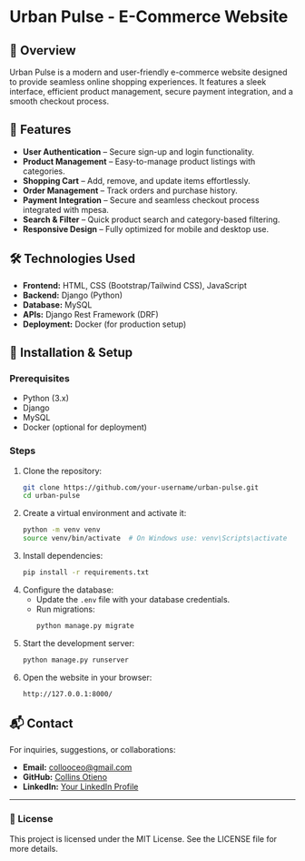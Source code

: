 # Urban Pulse - E-Commerce Website

## 📌 Overview
Urban Pulse is a modern and user-friendly e-commerce website designed to provide seamless online shopping experiences. It features a sleek interface, efficient product management, secure payment integration, and a smooth checkout process.

## 🌟 Features
- **User Authentication** – Secure sign-up and login functionality.
- **Product Management** – Easy-to-manage product listings with categories.
- **Shopping Cart** – Add, remove, and update items effortlessly.
- **Order Management** – Track orders and purchase history.
- **Payment Integration** – Secure and seamless checkout process integrated with mpesa.
- **Search & Filter** – Quick product search and category-based filtering.
- **Responsive Design** – Fully optimized for mobile and desktop use.

## 🛠️ Technologies Used
- **Frontend:** HTML, CSS (Bootstrap/Tailwind CSS), JavaScript
- **Backend:** Django (Python)
- **Database:** MySQL
- **APIs:** Django Rest Framework (DRF)
- **Deployment:** Docker (for production setup)

## 🚀 Installation & Setup
### Prerequisites
- Python (3.x)
- Django
- MySQL
- Docker (optional for deployment)

### Steps
1. Clone the repository:
   ```sh
   git clone https://github.com/your-username/urban-pulse.git
   cd urban-pulse
   ```
2. Create a virtual environment and activate it:
   ```sh
   python -m venv venv
   source venv/bin/activate  # On Windows use: venv\Scripts\activate
   ```
3. Install dependencies:
   ```sh
   pip install -r requirements.txt
   ```
4. Configure the database:
   - Update the `.env` file with your database credentials.
   - Run migrations:
     ```sh
     python manage.py migrate
     ```
5. Start the development server:
   ```sh
   python manage.py runserver
   ```
6. Open the website in your browser:
   ```sh
   http://127.0.0.1:8000/
   ```

## 📬 Contact
For inquiries, suggestions, or collaborations:
- **Email:** collooceo@gmail.com
- **GitHub:** [Collins Otieno](https://github.com/your-username)
- **LinkedIn:** [Your LinkedIn Profile](https://linkedin.com/in/your-profile)

---
### 📜 License
This project is licensed under the MIT License. See the LICENSE file for more details.

